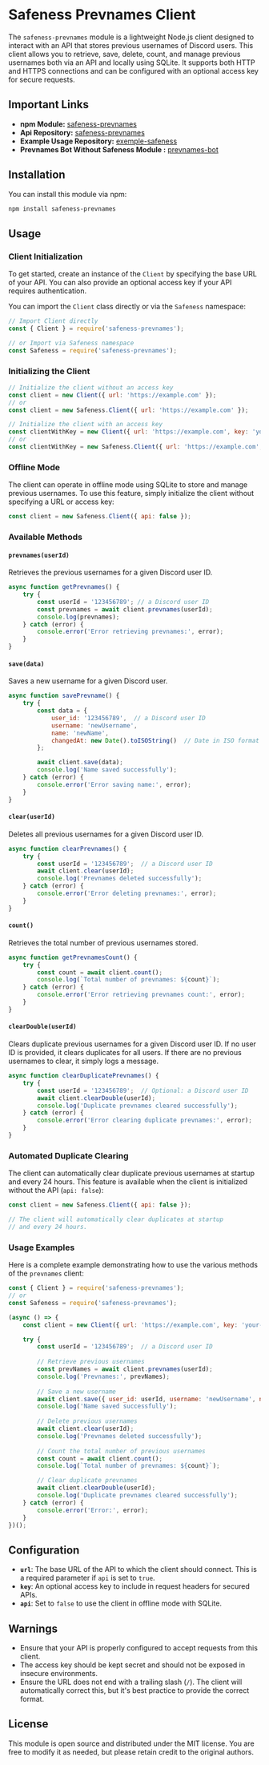 # Safeness Prevnames Client

The `safeness-prevnames` module is a lightweight Node.js client designed to interact with an API that stores previous usernames of Discord users. This client allows you to retrieve, save, delete, count, and manage previous usernames both via an API and locally using SQLite. It supports both HTTP and HTTPS connections and can be configured with an optional access key for secure requests.

## Important Links

- **npm Module:** [safeness-prevnames](https://www.npmjs.com/package/safeness-prevnames)
- **Api Repository:** [safeness-prevnames](https://github.com/pertinentes/safeness-prevnames)
- **Example Usage Repository:** [exemple-safeness](https://github.com/pertinentes/safeness-api)
- **Prevnames Bot Without Safeness Module :** [prevnames-bot](https://github.com/pertinentes/prevnames-bot)

## Installation

You can install this module via npm:

```bash
npm install safeness-prevnames
```

## Usage

### Client Initialization

To get started, create an instance of the `Client` by specifying the base URL of your API. You can also provide an optional access key if your API requires authentication.

You can import the `Client` class directly or via the `Safeness` namespace:

```javascript
// Import Client directly
const { Client } = require('safeness-prevnames');

// or Import via Safeness namespace
const Safeness = require('safeness-prevnames'); 
```

### Initializing the Client

```javascript
// Initialize the client without an access key
const client = new Client({ url: 'https://example.com' });
// or
const client = new Safeness.Client({ url: 'https://example.com' }); 

// Initialize the client with an access key
const clientWithKey = new Client({ url: 'https://example.com', key: 'your-access-key' });
// or
const clientWithKey = new Safeness.Client({ url: 'https://example.com', key: 'your-access-key' }); 
```

### Offline Mode

The client can operate in offline mode using SQLite to store and manage previous usernames. To use this feature, simply initialize the client without specifying a URL or access key:

```javascript
const client = new Safeness.Client({ api: false });
```

### Available Methods

#### `prevnames(userId)`

Retrieves the previous usernames for a given Discord user ID.

```javascript
async function getPrevnames() {
    try {
        const userId = '123456789'; // a Discord user ID
        const prevnames = await client.prevnames(userId);
        console.log(prevnames);
    } catch (error) {
        console.error('Error retrieving prevnames:', error);
    }
}
```

#### `save(data)`

Saves a new username for a given Discord user.

```javascript
async function savePrevname() {
    try {
        const data = {
            user_id: '123456789',  // a Discord user ID
            username: 'newUsername',
            name: 'newName',
            changedAt: new Date().toISOString()  // Date in ISO format
        };

        await client.save(data);
        console.log('Name saved successfully');
    } catch (error) {
        console.error('Error saving name:', error);
    }
}
```

#### `clear(userId)`

Deletes all previous usernames for a given Discord user ID.

```javascript
async function clearPrevnames() {
    try {
        const userId = '123456789';  // a Discord user ID
        await client.clear(userId);
        console.log('Prevnames deleted successfully');
    } catch (error) {
        console.error('Error deleting prevnames:', error);
    }
}
```

#### `count()`

Retrieves the total number of previous usernames stored.

```javascript
async function getPrevnamesCount() {
    try {
        const count = await client.count();
        console.log(`Total number of prevnames: ${count}`);
    } catch (error) {
        console.error('Error retrieving prevnames count:', error);
    }
}
```

#### `clearDouble(userId)`

Clears duplicate previous usernames for a given Discord user ID. If no user ID is provided, it clears duplicates for all users. If there are no previous usernames to clear, it simply logs a message.

```javascript
async function clearDuplicatePrevnames() {
    try {
        const userId = '123456789';  // Optional: a Discord user ID
        await client.clearDouble(userId);
        console.log('Duplicate prevnames cleared successfully');
    } catch (error) {
        console.error('Error clearing duplicate prevnames:', error);
    }
}
```

### Automated Duplicate Clearing

The client can automatically clear duplicate previous usernames at startup and every 24 hours. This feature is available when the client is initialized without the API (`api: false`):

```javascript
const client = new Safeness.Client({ api: false });

// The client will automatically clear duplicates at startup
// and every 24 hours.
```

### Usage Examples

Here is a complete example demonstrating how to use the various methods of the `prevnames` client:

```javascript
const { Client } = require('safeness-prevnames');
// or
const Safeness = require('safeness-prevnames'); 

(async () => {
    const client = new Client({ url: 'https://example.com', key: 'your-access-key' });

    try {
        const userId = '123456789';  // a Discord user ID
        
        // Retrieve previous usernames
        const prevNames = await client.prevnames(userId);
        console.log('Prevnames:', prevNames);
        
        // Save a new username
        await client.save({ user_id: userId, username: 'newUsername', name: 'newName', changedAt: new Date().toISOString() });
        console.log('Name saved successfully');
        
        // Delete previous usernames
        await client.clear(userId);
        console.log('Prevnames deleted successfully');
        
        // Count the total number of previous usernames
        const count = await client.count();
        console.log(`Total number of prevnames: ${count}`);

        // Clear duplicate prevnames
        await client.clearDouble(userId);
        console.log('Duplicate prevnames cleared successfully');
    } catch (error) {
        console.error('Error:', error);
    }
})();
```

## Configuration

- **`url`**: The base URL of the API to which the client should connect. This is a required parameter if `api` is set to `true`.
- **`key`**: An optional access key to include in request headers for secured APIs.
- **`api`**: Set to `false` to use the client in offline mode with SQLite.


## Warnings

- Ensure that your API is properly configured to accept requests from this client.
- The access key should be kept secret and should not be exposed in insecure environments.
- Ensure the URL does not end with a trailing slash (`/`). The client will automatically correct this, but it's best practice to provide the correct format.

## License

This module is open source and distributed under the MIT license. You are free to modify it as needed, but please retain credit to the original authors.